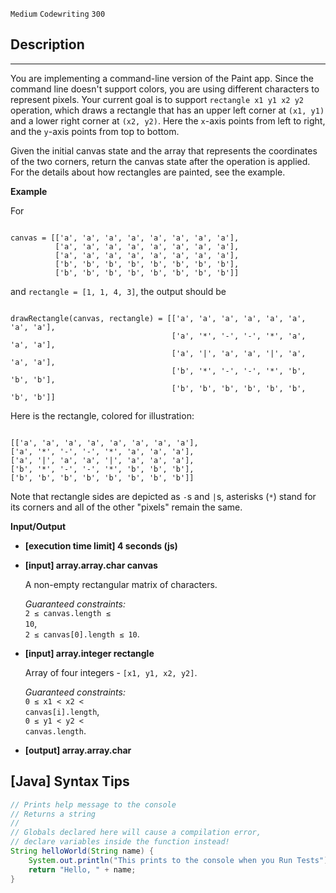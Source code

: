 `Medium`	`Codewriting` 	`300`

## Description

---

You are implementing a command-line version of the Paint app. Since the command line doesn't support colors, you are using different characters to represent pixels. Your current goal is to support `rectangle x1 y1 x2 y2` operation, which draws a rectangle that has an upper left corner at `(x1, y1)` and a lower right corner at `(x2, y2)`. Here the `x`-axis points from left to right, and the `y`-axis points from top to bottom.

Given the initial canvas state and the array that represents the coordinates of the two corners, return the canvas state after the operation is applied. For the details about how rectangles are painted, see the example.

**Example**

For

<code type='preformat'>
canvas = [['a', 'a', 'a', 'a', 'a', 'a', 'a', 'a'],
          ['a', 'a', 'a', 'a', 'a', 'a', 'a', 'a'],
          ['a', 'a', 'a', 'a', 'a', 'a', 'a', 'a'],
          ['b', 'b', 'b', 'b', 'b', 'b', 'b', 'b'],
          ['b', 'b', 'b', 'b', 'b', 'b', 'b', 'b']]
</code>

and <code>rectangle = [1, 1, 4, 3]</code>, the output should be

<code type='preformat'>
drawRectangle(canvas, rectangle) = [['a', 'a', 'a', 'a', 'a', 'a', 'a', 'a'],
                  					['a', '*', '-', '-', '*', 'a', 'a', 'a'],
                  					['a', '|', 'a', 'a', '|', 'a', 'a', 'a'],
                  					['b', '*', '-', '-', '*', 'b', 'b', 'b'],
                  					['b', 'b', 'b', 'b', 'b', 'b', 'b', 'b']]
</code>

Here is the rectangle, colored for illustration:

<code type='preformat'>
[['a', 'a', 'a', 'a', 'a', 'a', 'a', 'a'],
['a', '*', '-', '-', '*', 'a', 'a', 'a'],
['a', '|', 'a', 'a', '|', 'a', 'a', 'a'],
['b', '*', '-', '-', '*', 'b', 'b', 'b'],
['b', 'b', 'b', 'b', 'b', 'b', 'b', 'b']]
</code>

Note that rectangle sides are depicted as <code>-</code>s and <code>|</code>s, asterisks (<code>\*</code>) stand for its corners and all of the other "pixels" remain the same.

**Input/Output**

- **[execution time limit] 4 seconds (js)**

- **[input] array.array.char canvas**

  A non-empty rectangular matrix of characters.<br>

  _Guaranteed constraints:_<br>
  <code>2 ≤ canvas.length ≤ 10</code>,<br> <code>2 ≤ canvas[0].length ≤ 10</code>.

- **[input] array.integer rectangle**

  Array of four integers - <code>[x1, y1, x2, y2]</code>.<br>

  _Guaranteed constraints:_<br>
  <code>0 ≤ x1 < x2 < canvas[i].length</code>,<br> <code>0 ≤ y1 < y2 < canvas.length</code>.

* **[output] array.array.char**

## [Java] Syntax Tips

``` java
// Prints help message to the console
// Returns a string
// 
// Globals declared here will cause a compilation error,
// declare variables inside the function instead!
String helloWorld(String name) {
    System.out.println("This prints to the console when you Run Tests");
    return "Hello, " + name;
}
```
